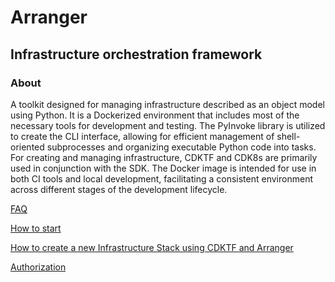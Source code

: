 # Arranger

## Infrastructure orchestration framework

### About

A toolkit designed for managing infrastructure described as an object model using Python. It is a Dockerized environment
that includes most of the necessary tools for development and testing. The PyInvoke library is utilized to create the
CLI interface, allowing for efficient management of shell-oriented subprocesses and organizing executable Python code
into tasks. For creating and managing infrastructure, CDKTF and CDK8s are primarily used in conjunction with the SDK.
The Docker image is intended for use in both CI tools and local development, facilitating a consistent environment
across different stages of the development lifecycle.

[FAQ](doc/arranger/FAQ.md)

[How to start](doc/arranger/PREPARE_ENVIRONMENT.md)

[How to create a new Infrastructure Stack using CDKTF and Arranger](doc/arranger/HOW_TO_CREATE_A_NEW_STACK.md)

[Authorization](doc/arranger/AUTHORIZATION.md)
